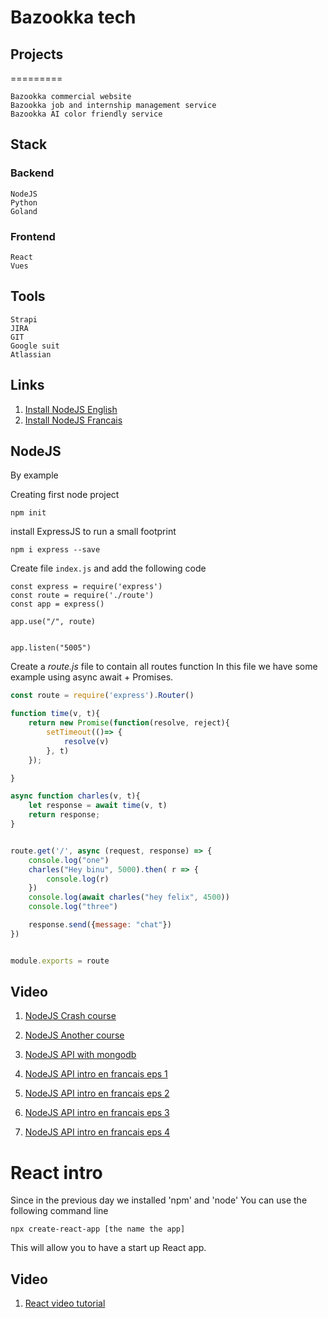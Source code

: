 # Bazookka tech


## Projects 
=========
```text
Bazookka commercial website 
Bazookka job and internship management service 
Bazookka AI color friendly service 
```

## Stack

### Backend

```text
NodeJS
Python
Goland
```
### Frontend

```text
React 
Vues
```

## Tools

```text
Strapi
JIRA 
GIT
Google suit
Atlassian
```

## Links 

1. [Install NodeJS English](https://nodejs.org/en/)
1. [Install NodeJS Francais](https://nodejs.org/fr/)

## NodeJS 
By example 


Creating first node project

```terminal
npm init 
```

install ExpressJS to run a small footprint 
```terminal
npm i express --save
```

Create file `index.js` and add the following code
```jaavscript
const express = require('express')
const route = require('./route')
const app = express()

app.use("/", route)


app.listen("5005")
```

Create a *route.js* file to contain all routes function
In this file we have some example using async await + Promises.


```javascript
const route = require('express').Router()

function time(v, t){
    return new Promise(function(resolve, reject){
        setTimeout(()=> {
            resolve(v)
        }, t)
    });

}

async function charles(v, t){
    let response = await time(v, t)
    return response;
}


route.get('/', async (request, response) => {
    console.log("one")
    charles("Hey binu", 5000).then( r => {
        console.log(r)
    })
    console.log(await charles("hey felix", 4500))
    console.log("three")

    response.send({message: "chat"})
})


module.exports = route

```

## Video

1. [NodeJS Crash course](https://www.youtube.com/watch?v=U8XF6AFGqlc) 
1. [NodeJS Another course](https://www.youtube.com/watch?v=ENrzD9HAZK4)
1. [NodeJS API with mongodb](https://www.youtube.com/watch?v=fsCjFHuMXj0)


1. [NodeJS API intro en francais eps 1](https://www.youtube.com/watch?v=6F1kvoHgjNY)
1. [NodeJS API intro en francais eps 2](https://www.youtube.com/watch?v=7Ym-GxeR-HI)
1. [NodeJS API intro en francais eps 3](https://www.youtube.com/watch?v=hggvCij14F0)
1. [NodeJS API intro en francais eps 4](https://www.youtube.com/watch?v=NPJms-kg2F8)


# React intro 


Since in the previous day we installed 'npm' and 'node'
You can use the following command line
```terminal
npx create-react-app [the name the app]
```
This will allow you to have a start up React app.


## Video

1. [React video tutorial](https://www.youtube.com/watch?v=-MlNBTSg_Ww&t=137s)



